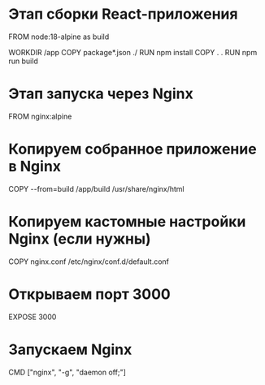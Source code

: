 # Этап сборки React-приложения
FROM node:18-alpine as build

WORKDIR /app
COPY package*.json ./
RUN npm install
COPY . .
RUN npm run build

# Этап запуска через Nginx
FROM nginx:alpine

# Копируем собранное приложение в Nginx
COPY --from=build /app/build /usr/share/nginx/html

# Копируем кастомные настройки Nginx (если нужны)
COPY nginx.conf /etc/nginx/conf.d/default.conf

# Открываем порт 3000
EXPOSE 3000

# Запускаем Nginx
CMD ["nginx", "-g", "daemon off;"]

